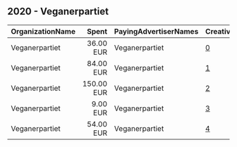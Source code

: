 ## 2020 - Veganerpartiet 
|OrganizationName|Spent|PayingAdvertiserNames|CreativeUrls|Impressions|Genders|AgeBrackets|CountryCodes|BillingAddresses|CandidateBallotInformation|
|:---|---:|:---|:---|---:|:---|:---|:---|:---|:---|
|Veganerpartiet|36.00 EUR|Veganerpartiet|[0](https://www.snap.com/political-ads/asset/d2433864ed65ba7062291719af62aab80e6dff9812ae5aacfc8814659f104ca0?mediaType=png)|22,054|FEMALE|18-25|denmark|DK|Veganerpartiet|
|Veganerpartiet|84.00 EUR|Veganerpartiet|[1](https://www.snap.com/political-ads/asset/e42ea840304cadc672d430ed5d3fcb0861504747476fcd7c066fc4af90ee3a87?mediaType=jpeg)|43,575|FEMALE|18+|denmark|DK|GIV OS EN UNDERSKRIFT|
|Veganerpartiet|150.00 EUR|Veganerpartiet|[2](https://www.snap.com/political-ads/asset/e42ea840304cadc672d430ed5d3fcb0861504747476fcd7c066fc4af90ee3a87?mediaType=jpeg)|75,542|FEMALE|18+|denmark|DK|GIV OS EN UNDERSKRIFT|
|Veganerpartiet|9.00 EUR|Veganerpartiet|[3](https://www.snap.com/political-ads/asset/e42ea840304cadc672d430ed5d3fcb0861504747476fcd7c066fc4af90ee3a87?mediaType=jpeg)|4,768|FEMALE|18+|denmark|DK|GIV OS EN UNDERSKRIFT|
|Veganerpartiet|54.00 EUR|Veganerpartiet|[4](https://www.snap.com/political-ads/asset/b9a84b327a4c2d1ffb66891c4651706932adde322775aa13d7945e6484bf50e0?mediaType=png)|34,521|FEMALE|18-25|denmark|DK|Veganerpartiet|
